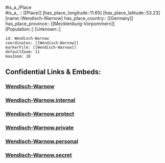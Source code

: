 ﻿---
location: [53.23,11.65] 
mapzoom: [7,12] 
mapmarker: city 
type: City
tags:
- geo/City


SpocWebEntityId: 35538
isDeleted: false
confidential: public

---
#is_a_/Place  
#is_a_ :: [[Place]] 
[has_place_longitude::11.65] 
[has_place_latitude::53.23] 
[name::Wendisch-Warnow] 
has_place_country:: [[Germany]]  
has_place_province:: [[Mecklenburg-Vorpommern]]  
[Population::] 
[Unknown::] 


```leaflet
id: Wendisch-Warnow
coordinates: [[Wendisch-Warnow]] 
markerFile: [[Wendisch-Warnow]] 
defaultZoom: 11 
maxZoom: 18
```


## Confidential Links & Embeds: 

### [Wendisch-Warnow](/_public/Earth/Continent/Europe/Europe~Central/Germany/Germany~East/Brandenburg/counties~Brandenburg/Prignitz/cities~Prignitz/Karstädt/Wendisch-Warnow.md) 

### [Wendisch-Warnow.internal](/_internal/Earth/Continent/Europe/Europe~Central/Germany/Germany~East/Brandenburg/counties~Brandenburg/Prignitz/cities~Prignitz/Karstädt/Wendisch-Warnow.internal.md) 

### [Wendisch-Warnow.protect](/_protect/Earth/Continent/Europe/Europe~Central/Germany/Germany~East/Brandenburg/counties~Brandenburg/Prignitz/cities~Prignitz/Karstädt/Wendisch-Warnow.protect.md) 

### [Wendisch-Warnow.private](/_private/Earth/Continent/Europe/Europe~Central/Germany/Germany~East/Brandenburg/counties~Brandenburg/Prignitz/cities~Prignitz/Karstädt/Wendisch-Warnow.private.md) 

### [Wendisch-Warnow.personal](/_personal/Earth/Continent/Europe/Europe~Central/Germany/Germany~East/Brandenburg/counties~Brandenburg/Prignitz/cities~Prignitz/Karstädt/Wendisch-Warnow.personal.md) 

### [Wendisch-Warnow.secret](/_secret/Earth/Continent/Europe/Europe~Central/Germany/Germany~East/Brandenburg/counties~Brandenburg/Prignitz/cities~Prignitz/Karstädt/Wendisch-Warnow.secret.md) 
